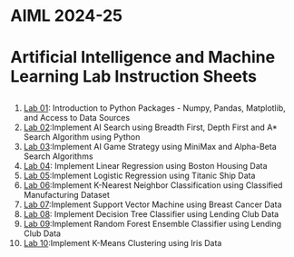 # AIML 2024-25
# Artificial Intelligence and Machine Learning Lab Instruction Sheets
##
1. [Lab 01](https://github.com/NelliRishitha/AIML-2025/blob/main/lab01.ipynb): Introduction to Python Packages - Numpy, Pandas, Matplotlib, and Access to Data Sources  
2. [Lab 02](https://github.com/NelliRishitha/AIML-2025/blob/main/Lab_02.ipynb):Implement AI Search using Breadth First, Depth First and A* Search Algorithm using Python 
3. [Lab 03](https://github.com/NelliRishitha/AIML-2025/blob/main/lab%2003.ipynb):Implement AI Game Strategy using MiniMax and Alpha-Beta Search Algorithms
4. [Lab 04](https://github.com/NelliRishitha/AIML-2025/blob/main/Lab%2004.ipynb): Implement Linear Regression using Boston Housing Data
5. [Lab 05](https://github.com/NelliRishitha/AIML-2025/blob/main/Lab_05.ipynb):Implement Logistic Regression using Titanic Ship Data
6. [Lab 06](https://github.com/NelliRishitha/AIML-2025/blob/main/Lab_06.ipynb):Implement K-Nearest Neighbor Classification using Classified Manufacturing Dataset
7. [Lab 07](https://github.com/NelliRishitha/AIML-2025/blob/main/Lab%2007.ipynb):Implement Support Vector Machine using Breast Cancer Data
8. [Lab 08](https://github.com/NelliRishitha/AIML-2025/blob/main/Lab_08.ipynb): Implement Decision Tree Classifier using Lending Club Data
9. [Lab 09](https://github.com/NelliRishitha/AIML-2025/blob/main/Lab_09.ipynb):Implement Random Forest Ensemble Classifier using Lending Club Data
10. [Lab 10](https://github.com/NelliRishitha/AIML-2025/blob/main/Lab_10.ipynb):Implement K-Means Clustering using Iris Data
